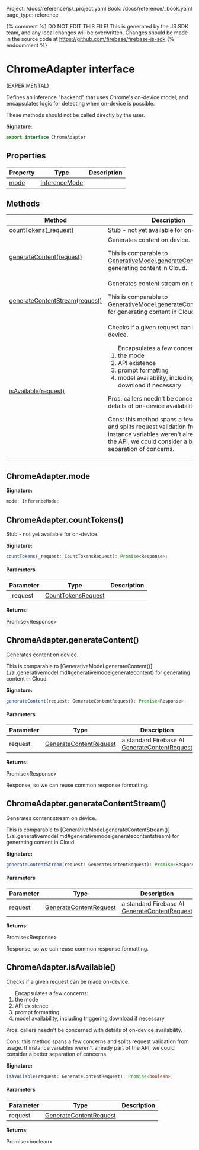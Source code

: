 Project: /docs/reference/js/_project.yaml
Book: /docs/reference/_book.yaml
page_type: reference

{% comment %}
DO NOT EDIT THIS FILE!
This is generated by the JS SDK team, and any local changes will be
overwritten. Changes should be made in the source code at
https://github.com/firebase/firebase-js-sdk
{% endcomment %}

# ChromeAdapter interface
(EXPERIMENTAL)

Defines an inference "backend" that uses Chrome's on-device model, and encapsulates logic for detecting when on-device is possible.

These methods should not be called directly by the user.

<b>Signature:</b>

```typescript
export interface ChromeAdapter 
```

## Properties

|  Property | Type | Description |
|  --- | --- | --- |
|  [mode](./ai.chromeadapter.md#chromeadaptermode) | [InferenceMode](./ai.md#inferencemode) |  |

## Methods

|  Method | Description |
|  --- | --- |
|  [countTokens(\_request)](./ai.chromeadapter.md#chromeadaptercounttokens) | Stub - not yet available for on-device. |
|  [generateContent(request)](./ai.chromeadapter.md#chromeadaptergeneratecontent) | Generates content on device.<p>This is comparable to [GenerativeModel.generateContent()](./ai.generativemodel.md#generativemodelgeneratecontent) for generating content in Cloud.</p> |
|  [generateContentStream(request)](./ai.chromeadapter.md#chromeadaptergeneratecontentstream) | Generates content stream on device.<p>This is comparable to [GenerativeModel.generateContentStream()](./ai.generativemodel.md#generativemodelgeneratecontentstream) for generating content in Cloud.</p> |
|  [isAvailable(request)](./ai.chromeadapter.md#chromeadapterisavailable) | Checks if a given request can be made on-device.<ol>Encapsulates a few concerns: <li>the mode</li> <li>API existence</li> <li>prompt formatting</li> <li>model availability, including triggering download if necessary</li> </ol><p>Pros: callers needn't be concerned with details of on-device availability.</p> <p>Cons: this method spans a few concerns and splits request validation from usage. If instance variables weren't already part of the API, we could consider a better separation of concerns.</p> |

## ChromeAdapter.mode

<b>Signature:</b>

```typescript
mode: InferenceMode;
```

## ChromeAdapter.countTokens()

Stub - not yet available for on-device.

<b>Signature:</b>

```typescript
countTokens(_request: CountTokensRequest): Promise<Response>;
```

#### Parameters

|  Parameter | Type | Description |
|  --- | --- | --- |
|  \_request | [CountTokensRequest](./ai.counttokensrequest.md#counttokensrequest_interface) |  |

<b>Returns:</b>

Promise&lt;Response&gt;

## ChromeAdapter.generateContent()

Generates content on device.

<p>This is comparable to [GenerativeModel.generateContent()](./ai.generativemodel.md#generativemodelgeneratecontent) for generating content in Cloud.</p>

<b>Signature:</b>

```typescript
generateContent(request: GenerateContentRequest): Promise<Response>;
```

#### Parameters

|  Parameter | Type | Description |
|  --- | --- | --- |
|  request | [GenerateContentRequest](./ai.generatecontentrequest.md#generatecontentrequest_interface) | a standard Firebase AI [GenerateContentRequest](./ai.generatecontentrequest.md#generatecontentrequest_interface) |

<b>Returns:</b>

Promise&lt;Response&gt;

Response, so we can reuse common response formatting.

## ChromeAdapter.generateContentStream()

Generates content stream on device.

<p>This is comparable to [GenerativeModel.generateContentStream()](./ai.generativemodel.md#generativemodelgeneratecontentstream) for generating content in Cloud.</p>

<b>Signature:</b>

```typescript
generateContentStream(request: GenerateContentRequest): Promise<Response>;
```

#### Parameters

|  Parameter | Type | Description |
|  --- | --- | --- |
|  request | [GenerateContentRequest](./ai.generatecontentrequest.md#generatecontentrequest_interface) | a standard Firebase AI [GenerateContentRequest](./ai.generatecontentrequest.md#generatecontentrequest_interface) |

<b>Returns:</b>

Promise&lt;Response&gt;

Response, so we can reuse common response formatting.

## ChromeAdapter.isAvailable()

Checks if a given request can be made on-device.

<ol>Encapsulates a few concerns: <li>the mode</li> <li>API existence</li> <li>prompt formatting</li> <li>model availability, including triggering download if necessary</li> </ol>

<p>Pros: callers needn't be concerned with details of on-device availability.</p> <p>Cons: this method spans a few concerns and splits request validation from usage. If instance variables weren't already part of the API, we could consider a better separation of concerns.</p>

<b>Signature:</b>

```typescript
isAvailable(request: GenerateContentRequest): Promise<boolean>;
```

#### Parameters

|  Parameter | Type | Description |
|  --- | --- | --- |
|  request | [GenerateContentRequest](./ai.generatecontentrequest.md#generatecontentrequest_interface) |  |

<b>Returns:</b>

Promise&lt;boolean&gt;

